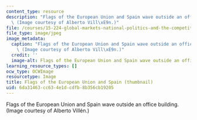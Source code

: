 ```yaml
---
content_type: resource
description: "Flags of the European Union and Spain wave outside an office building.\
  \ (Image courtesy of Alberto Vill\xE9n.)"
file: /courses/15-224-global-markets-national-politics-and-the-competitive-advantage-of-firms-spring-2003/6da31463cc634e1dcdfb8b356cb19205_15-224s03-th.jpg
file_type: image/jpeg
image_metadata:
  caption: "Flags of the European Union and Spain wave outside an office building.\
    \ (Image courtesy of Alberto Vill\xE9n.)"
  credit: ''
  image-alt: Flags of the European Union and Spain wave outside an office building.
learning_resource_types: []
ocw_type: OCWImage
resourcetype: Image
title: Flags of the European Union and Spain (thumbnail)
uid: 6da31463-cc63-4e1d-cdfb-8b356cb19205
---
```

Flags of the European Union and Spain wave outside an office building. (Image courtesy of Alberto Villén.)

